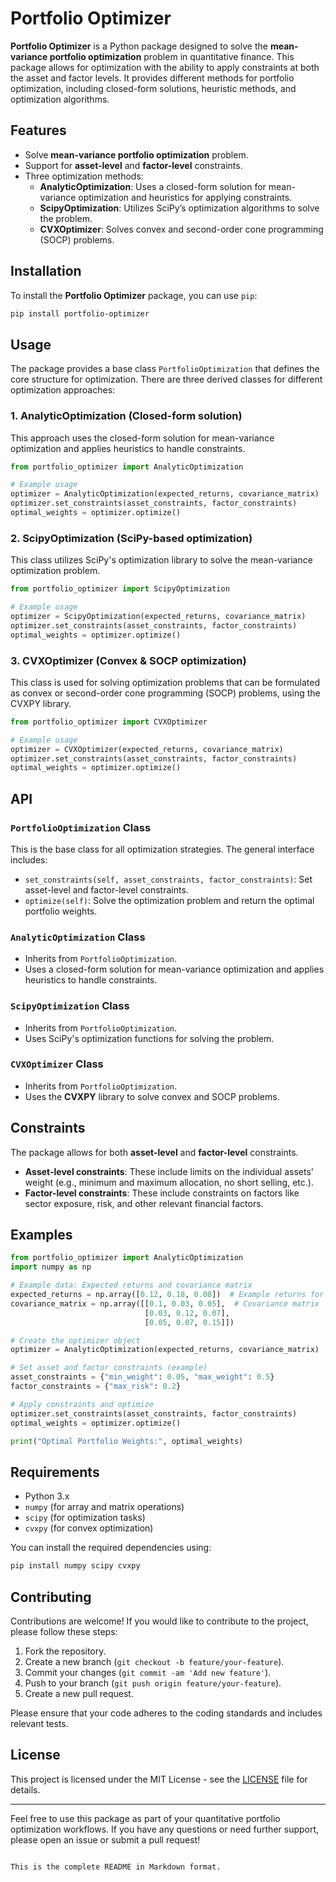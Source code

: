 # Portfolio Optimizer

**Portfolio Optimizer** is a Python package designed to solve the **mean-variance portfolio optimization** problem in quantitative finance. This package allows for optimization with the ability to apply constraints at both the asset and factor levels. It provides different methods for portfolio optimization, including closed-form solutions, heuristic methods, and optimization algorithms.

## Features

- Solve **mean-variance portfolio optimization** problem.
- Support for **asset-level** and **factor-level** constraints.
- Three optimization methods:
  - **AnalyticOptimization**: Uses a closed-form solution for mean-variance optimization and heuristics for applying constraints.
  - **ScipyOptimization**: Utilizes SciPy’s optimization algorithms to solve the problem.
  - **CVXOptimizer**: Solves convex and second-order cone programming (SOCP) problems.

## Installation

To install the **Portfolio Optimizer** package, you can use `pip`:

```bash
pip install portfolio-optimizer
```

## Usage

The package provides a base class `PortfolioOptimization` that defines the core structure for optimization. There are three derived classes for different optimization approaches:

### 1. **AnalyticOptimization** (Closed-form solution)

This approach uses the closed-form solution for mean-variance optimization and applies heuristics to handle constraints.

```python
from portfolio_optimizer import AnalyticOptimization

# Example usage
optimizer = AnalyticOptimization(expected_returns, covariance_matrix)
optimizer.set_constraints(asset_constraints, factor_constraints)
optimal_weights = optimizer.optimize()
```

### 2. **ScipyOptimization** (SciPy-based optimization)

This class utilizes SciPy's optimization library to solve the mean-variance optimization problem.

```python
from portfolio_optimizer import ScipyOptimization

# Example usage
optimizer = ScipyOptimization(expected_returns, covariance_matrix)
optimizer.set_constraints(asset_constraints, factor_constraints)
optimal_weights = optimizer.optimize()
```

### 3. **CVXOptimizer** (Convex & SOCP optimization)

This class is used for solving optimization problems that can be formulated as convex or second-order cone programming (SOCP) problems, using the CVXPY library.

```python
from portfolio_optimizer import CVXOptimizer

# Example usage
optimizer = CVXOptimizer(expected_returns, covariance_matrix)
optimizer.set_constraints(asset_constraints, factor_constraints)
optimal_weights = optimizer.optimize()
```

## API

### `PortfolioOptimization` Class

This is the base class for all optimization strategies. The general interface includes:

- `set_constraints(self, asset_constraints, factor_constraints)`: Set asset-level and factor-level constraints.
- `optimize(self)`: Solve the optimization problem and return the optimal portfolio weights.

### `AnalyticOptimization` Class

- Inherits from `PortfolioOptimization`.
- Uses a closed-form solution for mean-variance optimization and applies heuristics to handle constraints.

### `ScipyOptimization` Class

- Inherits from `PortfolioOptimization`.
- Uses SciPy's optimization functions for solving the problem.

### `CVXOptimizer` Class

- Inherits from `PortfolioOptimization`.
- Uses the **CVXPY** library to solve convex and SOCP problems.

## Constraints

The package allows for both **asset-level** and **factor-level** constraints.

- **Asset-level constraints**: These include limits on the individual assets' weight (e.g., minimum and maximum allocation, no short selling, etc.).
- **Factor-level constraints**: These include constraints on factors like sector exposure, risk, and other relevant financial factors.

## Examples

```python
from portfolio_optimizer import AnalyticOptimization
import numpy as np

# Example data: Expected returns and covariance matrix
expected_returns = np.array([0.12, 0.18, 0.08])  # Example returns for 3 assets
covariance_matrix = np.array([[0.1, 0.03, 0.05],  # Covariance matrix
                              [0.03, 0.12, 0.07],
                              [0.05, 0.07, 0.15]])

# Create the optimizer object
optimizer = AnalyticOptimization(expected_returns, covariance_matrix)

# Set asset and factor constraints (example)
asset_constraints = {"min_weight": 0.05, "max_weight": 0.5}
factor_constraints = {"max_risk": 0.2}

# Apply constraints and optimize
optimizer.set_constraints(asset_constraints, factor_constraints)
optimal_weights = optimizer.optimize()

print("Optimal Portfolio Weights:", optimal_weights)
```

## Requirements

- Python 3.x
- `numpy` (for array and matrix operations)
- `scipy` (for optimization tasks)
- `cvxpy` (for convex optimization)
  
You can install the required dependencies using:

```bash
pip install numpy scipy cvxpy
```

## Contributing

Contributions are welcome! If you would like to contribute to the project, please follow these steps:

1. Fork the repository.
2. Create a new branch (`git checkout -b feature/your-feature`).
3. Commit your changes (`git commit -am 'Add new feature'`).
4. Push to your branch (`git push origin feature/your-feature`).
5. Create a new pull request.

Please ensure that your code adheres to the coding standards and includes relevant tests.

## License

This project is licensed under the MIT License - see the [LICENSE](LICENSE) file for details.

---

Feel free to use this package as part of your quantitative portfolio optimization workflows. If you have any questions or need further support, please open an issue or submit a pull request!
```

This is the complete README in Markdown format.